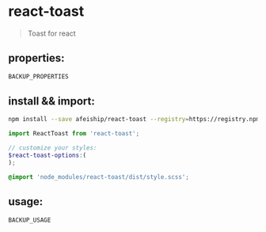 # react-toast
> Toast for react

## properties:
```javascript
BACKUP_PROPERTIES
```

## install && import:
```bash
npm install --save afeiship/react-toast --registry=https://registry.npm.taobao.org
```

```js
import ReactToast from 'react-toast';
```

```scss
// customize your styles:
$react-toast-options:(
);

@import 'node_modules/react-toast/dist/style.scss';
```


## usage:
```jsx
BACKUP_USAGE
```
